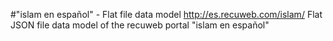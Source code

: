 #"islam en español" - Flat file data model
http://es.recuweb.com/islam/
Flat JSON file data model of the recuweb portal "islam en español"
